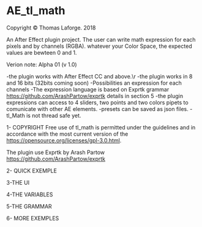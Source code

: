 # AE_tl_math
Copyright © Thomas Laforge. 2018


An After Effect plugin project.
The user can write math expression for each pixels and by channels (RGBA). 
whatever your Color Space, the expected values are bewteen 0 and 1.


Verion note: 
 Alpha 01 (v 1.0)
 
 -the plugin works with After Effect CC and above.\r
 -the plugin works in 8 and 16 bits (32bits coming soon)
 -Possibilities an expression for each channels
 -The expression language is based on Exprtk grammar  https://github.com/ArashPartow/exprtk
   details in section 5
 -the plugin expressions can access to 4 sliders, two points and two colors pipets to comunicate with other AE elements.
  -presets can be saved as json files.
 -tl_Math is not thread safe yet.



1- COPYRIGHT
Free  use  of  tl_math  is
permitted under the guidelines and in accordance with the most current
version of the https://opensource.org/licenses/gpl-3.0.html.

The plugin use Exprtk by Arash Partow
https://github.com/ArashPartow/exprtk



2- QUICK EXEMPLE


3-THE UI


4-THE VARIABLES


5-THE GRAMMAR


6- MORE EXEMPLES
